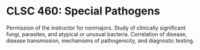 # CLSC 460: Special Pathogens

Permission of the instructor for nonmajors. Study of clinically significant fungi, parasites, and atypical or unusual bacteria. Correlation of disease, disease transmission, mechanisms of pathogenicity, and diagnostic testing.